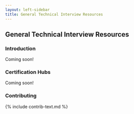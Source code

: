 ```yaml
---
layout: left-sidebar
title: General Technical Interview Resources
---
```


## General Technical Interview Resources

### Introduction

Coming soon!

### Certification Hubs

Coming soon!

### Contributing

{% include contrib-text.md %}